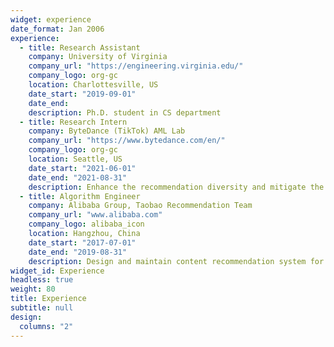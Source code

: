 ```yaml
---
widget: experience
date_format: Jan 2006
experience:
  - title: Research Assistant
    company: University of Virginia
    company_url: "https://engineering.virginia.edu/"
    company_logo: org-gc
    location: Charlottesville, US
    date_start: "2019-09-01"
    date_end: 
    description: Ph.D. student in CS department
  - title: Research Intern
    company: ByteDance (TikTok) AML Lab
    company_url: "https://www.bytedance.com/en/"
    company_logo: org-gc
    location: Seattle, US
    date_start: "2021-06-01"
    date_end: "2021-08-31"
    description: Enhance the recommendation diversity and mitigate the echo chamber effect via collaborative Thompson sampling approach and gradient-based Determinantal Point Processes.
  - title: Algorithm Engineer
    company: Alibaba Group, Taobao Recommendation Team
    company_url: "www.alibaba.com"
    company_logo: alibaba_icon
    location: Hangzhou, China
    date_start: "2017-07-01"
    date_end: "2019-08-31"
    description: Design and maintain content recommendation system for Taobao main page, focusing on deep-learning based match and ranking solution.
widget_id: Experience
headless: true
weight: 80
title: Experience
subtitle: null
design:
  columns: "2"
---
```

